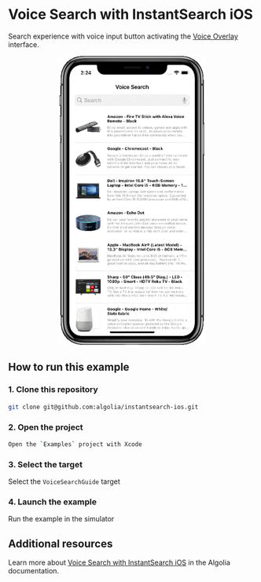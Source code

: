 #  Voice Search with InstantSearch iOS

Search experience with voice input button activating the [Voice Overlay](https://github.com/algolia/voice-overlay-ios) interface.

<p align="center">
<img src="/Resources/voice-search-guide.gif" width="300"/>
</p>


## How to run this example

### 1. Clone this repository

```sh
git clone git@github.com:algolia/instantsearch-ios.git
```

### 2. Open the project

```sh
Open the `Examples` project with Xcode 
```

### 3. Select the target

Select the `VoiceSearchGuide` target

### 4. Launch the example

Run the example in the simulator

## Additional resources
Learn more about [Voice Search with InstantSearch iOS](https://www.algolia.com/doc/guides/building-search-ui/ui-and-ux-patterns/voice-search/ios/) in the Algolia documentation.

